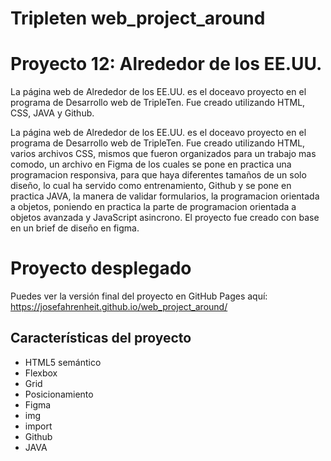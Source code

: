 # Tripleten web_project_around

# Proyecto 12: Alrededor de los EE.UU.

La página web de Alrededor de los EE.UU. es el doceavo proyecto en el programa de Desarrollo web de TripleTen. Fue creado utilizando HTML, CSS, JAVA y Github.

La página web de Alrededor de los EE.UU. es el doceavo proyecto en el programa de Desarrollo web de TripleTen. Fue creado utilizando HTML, varios archivos CSS, mismos que fueron organizados para un trabajo mas comodo, un archivo en Figma de los cuales se pone en practica una programacion responsiva, para que haya diferentes tamaños de un solo diseño, lo cual ha servido como entrenamiento, Github y se pone en practica JAVA, la manera de validar formularios, la programacion orientada a objetos, poniendo en practica la parte de programacion orientada a objetos avanzada y JavaScript asincrono. El proyecto fue creado con base en un brief de diseño en figma.

# Proyecto desplegado

Puedes ver la versión final del proyecto en GitHub Pages aquí:
https://josefahrenheit.github.io/web_project_around/

## Características del proyecto

- HTML5 semántico
- Flexbox
- Grid
- Posicionamiento
- Figma
- img
- import
- Github
- JAVA
